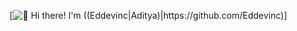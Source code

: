 [<img src="https://raw.githubusercontent.com/Raymo111/Raymo111/master/intro.gif" alt="👋 Hi there! I'm ((Eddevinc|Aditya)|https://github.com/Eddevinc)" title="👋 Hi there! I'm ((Eddevinc|Aditya Sethi)|https://github.com/Eddevinc)"/>]

<!--
**Eddevinc/Eddevinc** is a ✨ _special_ ✨ repository because its `README.md` (this file) appears on your GitHub profile.

Here are some ideas to get you started:

- 🔭 I’m currently working on ...
- 🌱 I’m currently learning ...
- 👯 I’m looking to collaborate on ...
- 🤔 I’m looking for help with ...
- 💬 Ask me about ...
- 📫 How to reach me: ...
- 😄 Pronouns: ...
- ⚡ Fun fact: ...
-->
